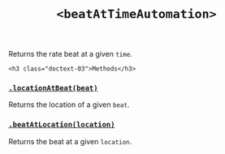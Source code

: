 

<header class="@0-x1 @0-3x @1-x3 @1-4x @2-x3 @0-x-stretch">
    <h1 class="docs-text-01" id="beatattimeautomation"><code>&lt;beatAtTimeAutomation&gt;</code></h1>
</header>

<section class="@0-x1 @0-3x @1-x3 @1-4x @2-x3 @0-x-stretch">
    <p>Returns the rate beat at a given <code>time</code>.</p>

</section>


<div class="@0-x1 @0-3x @1-x3 @1-2x @2-x3 @2-3x @0-x-stretch @0-y-start">
    
    
    

    
    
    

    
    
    

    
    <h3 class="doctext-03">Methods</h3>
    

<div class="method-doc-to ggle-block doc-tog gle-block tog gle-block block" data-tog gleable id="method-locationatbeat">
<h3 class="method-docs-text-05 docs-text-05">
    <a href="#method-locationatbeat">
        <code class=" language-js">.locationAtBeat(<span class="param">beat</span>)</code>
    </a>
</h3>

<p>Returns the location of a given <code>beat</code>.</p>

</div>



<div class="method-doc-to ggle-block doc-tog gle-block tog gle-block block" data-tog gleable id="method-beatatlocation">
<h3 class="method-docs-text-05 docs-text-05">
    <a href="#method-beatatlocation">
        <code class=" language-js">.beatAtLocation(<span class="param">location</span>)</code>
    </a>
</h3>

<p>Returns the beat at a given <code>location</code>.</p>

</div>



    
    
    
</div>

<div class="@-x1 @0-3x @1-x5 @1-2x @2-x6 @2-3x @0-x-stretch @0-y-start">
    
    
    

    
    
    
</div>
